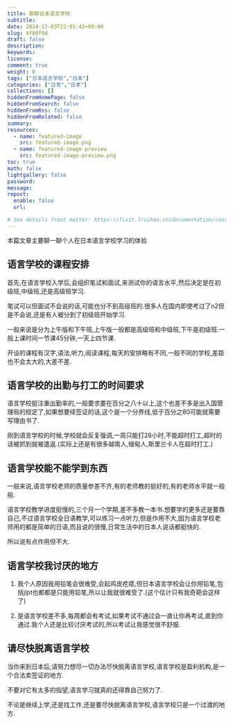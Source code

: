 ```yaml
---
title: 聊聊日本语言学校
subtitle:
date: 2024-12-03T22:01:42+09:00
slug: 4f88f9d
draft: false
description:
keywords:
license:
comment: true
weight: 0
tags: ["日本语言学校","日本"]
categories: ["日常","日本"]
collections: []
hiddenFromHomePage: false
hiddenFromSearch: false
hiddenFromRss: false
hiddenFromRelated: false
summary:
resources:
  - name: featured-image
    src: featured-image.png
  - name: featured-image-preview
    src: featured-image-preview.png
toc: true
math: false
lightgallery: false
password:
message:
repost:
  enable: false
  url:

# See details front matter: https://fixit.lruihao.cn/documentation/content-management/introduction/#front-matter
---
```

本篇文章主要聊一聊个人在日本语言学校学习的体验
<!--more-->

## 语言学校的课程安排

首先,在语言学校入学后,会组织笔试和面试,来测试你的语言水平,然后决定是在初级班,中级班,还是高级班学习.

笔试可以但面试不会说的话,可能也分不到高级班的.很多人在国内即使考过了n2但是不会说,还是有人被分到了初级班开始学习.

一般来说是分为上午版和下午班,上午版一般都是高级班和中级班,下午是初级班.一般上课时间一节课45分钟,一天上四节课.

开设的课程有汉字,语法,听力,阅读课程,每天的安排略有不同,一般不同的学校,差距也不会太大的,大差不差.

## 语言学校的出勤与打工的时间要求

语言学校挺注重出勤率的,一般要求要在百分之八十以上,这个也差不多是出入国管理局的规定了,如果想要续签证的话,这个是一个分界线,低于百分之80可能就需要写理由书了.

刚到语言学校的时候,学校就会反复强调,一周只能打28小时,不能超时打工,超时的话被抓到就被遣返.(实际上还是有很多越南人,缅甸人,斯里兰卡人在超时打工.)

## 语言学校能不能学到东西

一般来说,语言学校老师的质量参差不齐,有的老师教的挺好的,有的老师水平就一般般.

语言学校教学进度挺慢的,三个月一个学期,差不多教一本书.想要学的更多还是要靠自己,不过语言学校全日语教学,可以练习一点听力,但是作用不大,因为语言学校老师用的都是简单的日语,而且说的很慢,日常生活中的日本人说话都挺快的.

所以说有点作用但不大.

## 语言学校我讨厌的地方

1. 我个人原因我用铅笔会很难受,会起鸡皮疙瘩,但日本语言学校会让你用铅笔,包括jlpt也都都是只能用铅笔,所以让我就很难受了.(这个估计只有我奇葩会这样了)

2. 是语言学校差不多,每周都会有考试,如果考试不通过会一直让你再考试,直到你通过.我个人还是比较讨厌考试的,所以考试让我感觉很不舒服.


## 请尽快脱离语言学校

当你来到日本后,请努力想尽一切办法尽快脱离语言学校,语言学校是盈利机构,是一个合法卖签证的地方.

不要对它有太多的指望,语言学习就真的还得靠自己努力了.

不论是继续上学,还是找工作,还是要尽快脱离语言学校,语言学校只是一个过渡的地方.



